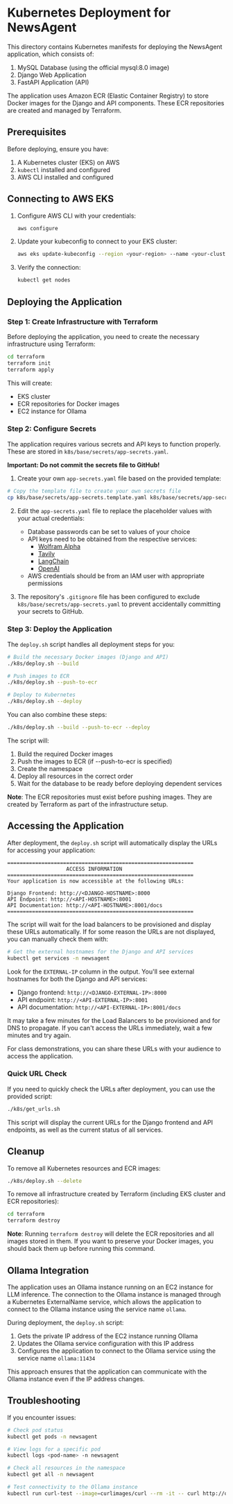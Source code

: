 # Kubernetes Deployment for NewsAgent

This directory contains Kubernetes manifests for deploying the NewsAgent application, which consists of:

1. MySQL Database (using the official mysql:8.0 image)
2. Django Web Application
3. FastAPI Application (API)

The application uses Amazon ECR (Elastic Container Registry) to store Docker images for the Django and API components. These ECR repositories are created and managed by Terraform.

## Prerequisites

Before deploying, ensure you have:

1. A Kubernetes cluster (EKS) on AWS
2. `kubectl` installed and configured
3. AWS CLI installed and configured

## Connecting to AWS EKS

1. Configure AWS CLI with your credentials:
   ```bash
   aws configure
   ```

2. Update your kubeconfig to connect to your EKS cluster:
   ```bash
   aws eks update-kubeconfig --region <your-region> --name <your-cluster-name>
   ```

3. Verify the connection:
   ```bash
   kubectl get nodes
   ```

## Deploying the Application

### Step 1: Create Infrastructure with Terraform

Before deploying the application, you need to create the necessary infrastructure using Terraform:

```bash
cd terraform
terraform init
terraform apply
```

This will create:
- EKS cluster
- ECR repositories for Docker images
- EC2 instance for Ollama

### Step 2: Configure Secrets

The application requires various secrets and API keys to function properly. These are stored in `k8s/base/secrets/app-secrets.yaml`.

**Important: Do not commit the secrets file to GitHub!**

1. Create your own `app-secrets.yaml` file based on the provided template:

```bash
# Copy the template file to create your own secrets file
cp k8s/base/secrets/app-secrets.template.yaml k8s/base/secrets/app-secrets.yaml
```

2. Edit the `app-secrets.yaml` file to replace the placeholder values with your actual credentials:

   - Database passwords can be set to values of your choice
   - API keys need to be obtained from the respective services:
     - [Wolfram Alpha](https://developer.wolframalpha.com/)
     - [Tavily](https://tavily.com/)
     - [LangChain](https://langchain.com/)
     - [OpenAI](https://platform.openai.com/)
   - AWS credentials should be from an IAM user with appropriate permissions

3. The repository's `.gitignore` file has been configured to exclude `k8s/base/secrets/app-secrets.yaml` to prevent accidentally committing your secrets to GitHub.

### Step 3: Deploy the Application

The `deploy.sh` script handles all deployment steps for you:

```bash
# Build the necessary Docker images (Django and API)
./k8s/deploy.sh --build

# Push images to ECR
./k8s/deploy.sh --push-to-ecr

# Deploy to Kubernetes
./k8s/deploy.sh --deploy
```

You can also combine these steps:
```bash
./k8s/deploy.sh --build --push-to-ecr --deploy
```

The script will:
1. Build the required Docker images
2. Push the images to ECR (if --push-to-ecr is specified)
3. Create the namespace
4. Deploy all resources in the correct order
5. Wait for the database to be ready before deploying dependent services

**Note**: The ECR repositories must exist before pushing images. They are created by Terraform as part of the infrastructure setup.

## Accessing the Application

After deployment, the `deploy.sh` script will automatically display the URLs for accessing your application:

```
============================================================
                   ACCESS INFORMATION                       
============================================================
Your application is now accessible at the following URLs:

Django Frontend: http://<DJANGO-HOSTNAME>:8000
API Endpoint: http://<API-HOSTNAME>:8001
API Documentation: http://<API-HOSTNAME>:8001/docs
============================================================
```

The script will wait for the load balancers to be provisioned and display these URLs automatically. If for some reason the URLs are not displayed, you can manually check them with:

```bash
# Get the external hostnames for the Django and API services
kubectl get services -n newsagent
```

Look for the `EXTERNAL-IP` column in the output. You'll see external hostnames for both the Django and API services:

- Django frontend: `http://<DJANGO-EXTERNAL-IP>:8000`
- API endpoint: `http://<API-EXTERNAL-IP>:8001`
- API documentation: `http://<API-EXTERNAL-IP>:8001/docs`

It may take a few minutes for the Load Balancers to be provisioned and for DNS to propagate. If you can't access the URLs immediately, wait a few minutes and try again.

For class demonstrations, you can share these URLs with your audience to access the application.

### Quick URL Check

If you need to quickly check the URLs after deployment, you can use the provided script:

```bash
./k8s/get_urls.sh
```

This script will display the current URLs for the Django frontend and API endpoints, as well as the current status of all services.

## Cleanup

To remove all Kubernetes resources and ECR images:

```bash
./k8s/deploy.sh --delete
```

To remove all infrastructure created by Terraform (including EKS cluster and ECR repositories):

```bash
cd terraform
terraform destroy
```

**Note**: Running `terraform destroy` will delete the ECR repositories and all images stored in them. If you want to preserve your Docker images, you should back them up before running this command.

## Ollama Integration

The application uses an Ollama instance running on an EC2 instance for LLM inference. The connection to the Ollama instance is managed through a Kubernetes ExternalName service, which allows the application to connect to the Ollama instance using the service name `ollama`.

During deployment, the `deploy.sh` script:
1. Gets the private IP address of the EC2 instance running Ollama
2. Updates the Ollama service configuration with this IP address
3. Configures the application to connect to the Ollama service using the service name `ollama:11434`

This approach ensures that the application can communicate with the Ollama instance even if the IP address changes.

## Troubleshooting

If you encounter issues:

```bash
# Check pod status
kubectl get pods -n newsagent

# View logs for a specific pod
kubectl logs <pod-name> -n newsagent

# Check all resources in the namespace
kubectl get all -n newsagent

# Test connectivity to the Ollama instance
kubectl run curl-test --image=curlimages/curl --rm -it -- curl http://ollama:11434/api/tags
